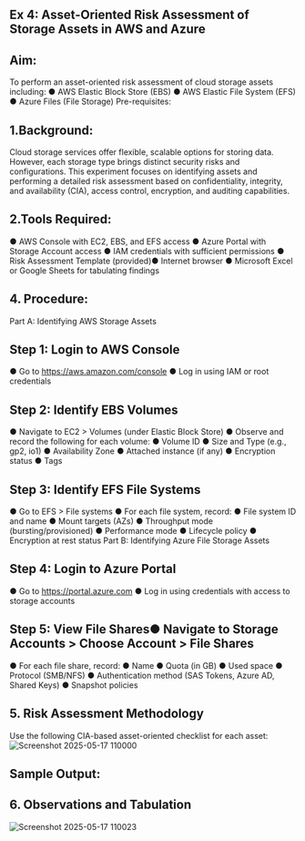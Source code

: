 ## Ex 4: Asset-Oriented Risk Assessment of Storage Assets in AWS and Azure
## Aim:
To perform an asset-oriented risk assessment of cloud storage assets including:
● AWS Elastic Block Store (EBS)
● AWS Elastic File System (EFS)
● Azure Files (File Storage)
Pre-requisites:
## 1.Background:
Cloud storage services offer flexible, scalable options for storing data. However, each storage type
brings distinct security risks and configurations. This experiment focuses on identifying assets and
performing a detailed risk assessment based on confidentiality, integrity, and availability (CIA), access
control, encryption, and auditing capabilities.
## 2.Tools Required:
● AWS Console with EC2, EBS, and EFS access
● Azure Portal with Storage Account access
● IAM credentials with sufficient permissions
● Risk Assessment Template (provided)● Internet browser
● Microsoft Excel or Google Sheets for tabulating findings
## 4. Procedure:
Part A: Identifying AWS Storage Assets
## Step 1: Login to AWS Console
● Go to https://aws.amazon.com/console
● Log in using IAM or root credentials
## Step 2: Identify EBS Volumes
● Navigate to EC2 > Volumes (under Elastic Block Store)
● Observe and record the following for each volume:
● Volume ID
● Size and Type (e.g., gp2, io1)
● Availability Zone
● Attached instance (if any)
● Encryption status
● Tags
## Step 3: Identify EFS File Systems
● Go to EFS > File systems
● For each file system, record:
● File system ID and name
● Mount targets (AZs)
● Throughput mode (bursting/provisioned)
● Performance mode
● Lifecycle policy
● Encryption at rest status
Part B: Identifying Azure File Storage Assets
## Step 4: Login to Azure Portal
● Go to https://portal.azure.com
● Log in using credentials with access to storage accounts
## Step 5: View File Shares● Navigate to Storage Accounts > Choose Account > File Shares
● For each file share, record:
● Name
● Quota (in GB)
● Used space
● Protocol (SMB/NFS)
● Authentication method (SAS Tokens, Azure AD, Shared Keys)
● Snapshot policies
## 5. Risk Assessment Methodology
Use the following CIA-based asset-oriented checklist for each asset:
![Screenshot 2025-05-17 110000](https://github.com/user-attachments/assets/fd476316-83b0-4f40-b976-a648d05f7b03)
## Sample Output:
## 6. Observations and Tabulation
![Screenshot 2025-05-17 110023](https://github.com/user-attachments/assets/ff305568-6eb3-48af-9324-0a3f435dad07)
